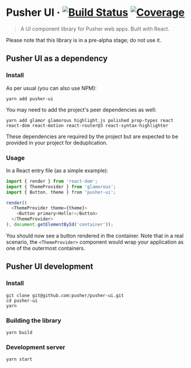 # Pusher UI · [![Build Status](https://img.shields.io/travis/pusher/pusher-ui.svg)](https://travis-ci.org/pusher/pusher-ui) [![Coverage](https://img.shields.io/coveralls/pusher/pusher-ui.svg)](https://coveralls.io/github/pusher/pusher-ui)

> A UI component library for Pusher web apps. Built with React.

Please note that this library is in a pre-alpha stage; do not use it.

## Pusher UI as a dependency

### Install

As per usual (you can also use NPM):

    yarn add pusher-ui

You may need to add the project's peer dependencies as well:

    yarn add glamor glamorous highlight.js polished prop-types react react-dom react-motion react-router@3 react-syntax-highlighter

These dependencies are required by the project but are expected to be provided
in your project for deduplication.

### Usage

In a React entry file (as a simple example):

```javascript
import { render } from 'react-dom';
import { ThemeProvider } from 'glamorous';
import { Button, theme } from 'pusher-ui';

render((
  <ThemeProvider theme={theme}>
    <Button primary>Hello!</Button>
  </ThemeProvider>
), document.getElementById('container'));
```

You should now see a button rendered in the container.
Note that in a real scenario, the `<ThemeProvider>` component would wrap your
application as one of the outermost containers.

## Pusher UI development

### Install

    git clone git@github.com:pusher/pusher-ui.git
    cd pusher-ui
    yarn

### Building the library

    yarn build

### Development server

    yarn start
